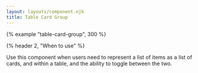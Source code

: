 ```yaml
---
layout: layouts/component.njk
title: Table Card Group
---
```


{% example "table-card-group", 300 %}

{% header 2, "When to use" %}

Use this component when users need to represent a list of items as a list of cards, and within a table, and the ability to toggle between the two.
